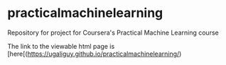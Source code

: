 # practicalmachinelearning

Repository for project for Coursera's Practical Machine Learning course

The link to the viewable html page is [here[(https://ugaliguy.github.io/practicalmachinelearning/)

